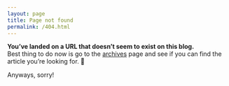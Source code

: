 ```yaml
---
layout: page
title: Page not found
permalink: /404.html
---
```


__You’ve landed on a URL that doesn’t seem to exist on this blog.__  
Best thing to do now is go to the [archives](/archives/) page and see if you can find the article you’re looking for. 🤞

Anyways, sorry!
